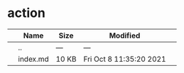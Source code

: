 action
======

<table><thead><tr class="header"><th></th><th>Name</th><th>Size</th><th>Modified</th><th></th></tr></thead><tbody><tr class="odd"><td></td><td><span class="goup">..</span></td><td>—</td><td>—</td><td></td></tr><tr class="even"><td></td><td><span class="name">index.md</span></td><td>10 KB</td><td>Fri Oct 8 11:35:20 2021</td><td></td></tr></tbody></table>
